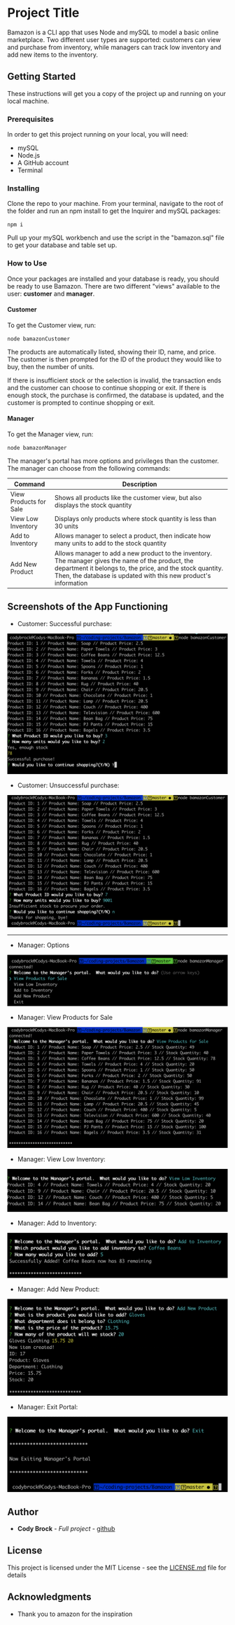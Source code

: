 # Project Title

Bamazon is a CLI app that uses Node and mySQL to model a basic online marketplace.  Two different user types are supported: customers can view and purchase from inventory, while managers can track low inventory and add new items to the inventory.

## Getting Started

These instructions will get you a copy of the project up and running on your local machine.

### Prerequisites

In order to get this project running on your local, you will need:
* mySQL
* Node.js
* A GitHub account
* Terminal


### Installing

Clone the repo to your machine.  From your terminal, navigate to the root of the folder and run an npm install to get the Inquirer and mySQL packages:

```
npm i
```

Pull up your mySQL workbench and use the script in the "bamazon.sql" file to get your database and table set up.

### How to Use

Once your packages are installed and your database is ready, you should be ready to use Bamazon.  There are two different "views" available to the user: **customer** and **manager**.

#### Customer
To get the Customer view, run:
```
node bamazonCustomer
```
The products are automatically listed, showing their ID, name, and price.  The customer is then prompted for the ID of the product they would like to buy, then the number of units.

If there is insufficient stock or the selection is invalid, the transaction ends and the customer can choose to continue shopping or exit.  If there is enough stock, the purchase is confirmed, the database is updated, and the customer is prompted to continue shopping or exit.  

#### Manager
To get the Manager view, run:
```
node bamazonManager
```
The manager's portal has more options and privileges than the customer.  The manager can choose from the following commands:

| Command | Description |
| --- | --- |
| View Products for Sale  | Shows all products like the customer view, but also displays the stock quantity |
| View Low Inventory  | Displays only products where stock quantity is less than 30 units |
| Add to Inventory  | Allows manager to select a product, then indicate how many units to add to the stock quantity |
| Add New Product   | Allows manager to add a new product to the inventory.  The manager gives the name of the product, the department it belongs to, the price, and the stock quantity.  Then, the database is updated with this new product's information |


## Screenshots of the App Functioning
* Customer: Successful purchase:

![customer-success](./images/customer-success.png)

* Customer: Unsuccessful purchase:

![customer-failure](./images/customer-failure.png)

****************************************************

* Manager: Options

![manager-options](./images/manager-options.png)

* Manager: View Products for Sale

![manager-view-all](./images/manager-view-all.png)

* Manager: View Low Inventory:

![manager-low-inventory](./images/manager-low-inventory.png)

* Manager: Add to Inventory:

![manager-add-inventory](./images/manager-add-inventory.png)

* Manager: Add New Product:

![manager-add-new-product](./images/manager-add-new-product.png)

* Manager: Exit Portal:

![manager-exit](./images/manager-exit.png)


## Author

* **Cody Brock** - *Full project* - [github](https://github.com/cody-brock)



## License

This project is licensed under the MIT License - see the [LICENSE.md](LICENSE.md) file for details

## Acknowledgments

* Thank you to amazon for the inspiration
